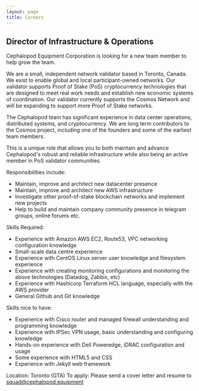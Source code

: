 ```yaml
---
layout: page
title: Careers
---
```


## Director of Infrastructure & Operations

Cephalopod Equipment Corporation is looking for a new team member to help grow
the team. 

We are a small, independent network validator based in Toronto, Canada.  We
exist to enable global and local participant-owned networks. Our validator
supports Proof of Stake (PoS) cryptocurrency technologies that are designed to
meet real work needs and establish new economic systems of coordination. 
Our validator currently supports the Cosmos Network and will be expanding to
support more Proof of Stake networks. 

The Cephalopod team has significant experience in data center operations,
distributed systems, and cryptocurrency. We are long term contributors to the
Cosmos project, including one of the founders and some of the earliest team
members. 

This is a unique role that allows you to both maintain and advance Cephalopod's
robust and reliable infrastructure while also being an active member in PoS
validator communities. 

Responsibilities include: 
- Maintain, improve and architect new datacenter presence 
- Maintain, improve and architect new AWS infrastructure 
- Investigate other proof-of-stake blockchain networks and implement new projects
- Help to build and maintain company community presence in telegram groups, online
forums etc. 

Skills Required: 
- Experience with Amazon AWS EC2, Route53, VPC networking configuration knowledge
- Small-scale data centre experience
- Experience with CentOS Linux server user knowledge and filesystem experience
- Experience with creating monitoring configurations and monitoring the above
technologies (Datadog, Zabbix, etc)
- Experience with Hashicorp Terraform HCL language, especially with the AWS
provider
- General Github and Git knowledge

Skills nice to have:
- Experience with Cisco router and managed firewall understanding and programming
knowledge
- Experience with IPSec VPN usage, basic understanding and configuring knowledge
- Hands-on experience with Dell Poweredge, iDRAC configuration and usage
- Some experience with HTML5 and CSS 
- Experience with Jekyll web framework 


Location: Toronto (GTA)
To apply: Please send a cover letter and resume to squad@cephalopod.equipment  

